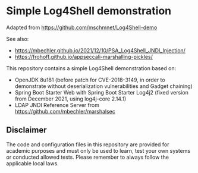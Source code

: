 # Simple Log4Shell demonstration

Adapted from https://github.com/mschmnet/Log4Shell-demo

See also:
- https://mbechler.github.io/2021/12/10/PSA_Log4Shell_JNDI_Injection/
- https://frohoff.github.io/appseccali-marshalling-pickles/

This repository contains a simple Log4Shell demonstration based on:
- OpenJDK 8u181 (before patch for CVE-2018-3149, in order to demonstrate without deserialization vulnerabilities and Gadget chaining)
- Spring Boot Starter Web with Spring Boot Starter Log4j2 (fixed version from December 2021, using log4j-core 2.14.1)
- LDAP JNDI Reference Server from https://github.com/mbechler/marshalsec

## Disclaimer

The code and configuration files in this repository are provided for academic purposes and must only be used to learn, test your own systems or conducted allowed tests. Please remember to always follow the applicable local laws.

